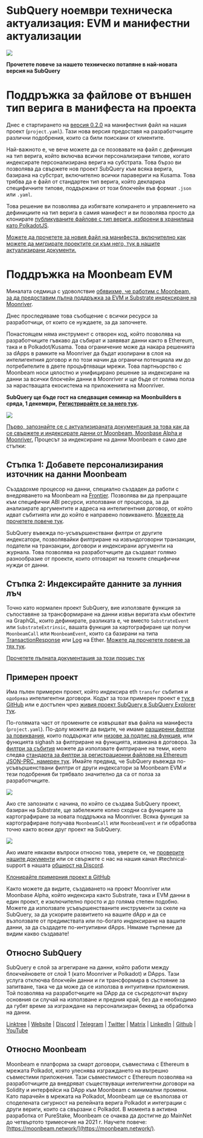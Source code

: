 # SubQuery ноември техническа актуализация: EVM и манифестни актуализации

![](https://miro.medium.com/max/1400/1*q9GErDrvAyacOPm97krV6Q.png)

**Прочетете повече за нашето техническо потапяне в най-новата версия на SubQuery**

# Поддръжка за файлове от външен тип верига в манифеста на проекта

Днес е стартирането на [версия 0.2.0](https://doc.subquery.network/create/manifest/) на манифестния файл на нашия проект (`project.yaml`). Тази нова версия предоставя на разработчиците различни подобрения, които са били поискани от клиентите.

Най-важното е, че вече можете да се позовавате на файл с дефиниция на тип верига, който включва всички персонализирани типове, когато индексирате персонализирана верига на субстрата. Това бързо ви позволява да свържете нов проект SubQuery към всяка верига, базирана на субстрат, включително всички паравериги на Kusama. Това трябва да е файл от стандартен тип верига, който декларира специфичните типове, поддържани от този блокчейн във формат `.json` или `.yaml`.

Това решение ви позволява да избягвате копирането и управлението на дефинициите на тип верига в самия манифест и ви позволява просто да клонирате [публикуваните файлове с тип верига, изброени в хранилища като PolkadotJS](https://github.com/polkadot-js/apps/tree/master/packages/apps-config/src/api/spec).

[Можете да прочетете за новия файл на манифеста, включително как можете да мигрирате проектите си към него, тук в нашите актуализирани документи.](https://doc.subquery.network/create/manifest/)

# Поддръжка на Moonbeam EVM

Миналата седмица с удоволствие [обявихме, че работим с Moonbeam, за да предоставим пълна поддръжка за EVM и Substrate индексиране на Moonriver](https://subquery.medium.com/subquery-adds-ethereum-virtual-machine-evm-functionality-in-integration-with-moonbeam-and-ddbcdf0fd8ff).

Днес проследяваме това съобщение с всички ресурси за разработчици, от които се нуждаете, за да започнете.

Понастоящем няма инструмент с отворен код, който позволява на разработчиците гъвкаво да събират и заявяват данни както в Ethereum, така и в Polkadot/Kusama. Това ограничение може да накара решенията за dApps в рамките на Moonriver да бъдат изолирани в слоя на интелигентния договор и по този начин да ограничи потенциала им до потребителите в двете процъфтяващи мрежи. Това партньорство с Moonbeam носи цялостно и унифицирано решение за индексиране на данни за всички блокчейн данни в Moonriver и ще бъде от голяма полза за нарастващата екосистема на приложенията на Moonriver.

**SubQuery ще бъде гост на следващия семинар на Moonbuilders в сряда, 1 декември,** [**Регистрирайте се за него тук**](https://www.crowdcast.io/e/moonbuilders-ws/10)**.**

![](https://miro.medium.com/max/600/1*AET6Ek_PqFDRoc29Jiitnw.gif)

[Първо, запознайте се с актуализираната документация за това как да се свържете и индексирате данни от Moonbeam, Moonbase Alpha и Moonriver.](https://doc.subquery.network/create/moonbeam/) Процесът за индексиране на данни Moonbeam е само две стъпки:

## Стъпка 1: Добавете персонализирания източник на данни Moonbeam

Създадохме процесор на данни, специално създаден да работи с внедряването на Moonbeam на [Frontier](https://github.com/paritytech/frontier). Позволява ви да препращате към специфични ABI ресурси, използвани от процесора, за да анализирате аргументите и адреса на интелигентния договор, от който идват събитията или до който е направено повикването. [Можете да прочетете повече тук](https://doc.subquery.network/create/moonbeam/#data-source-spec).

SubQuery въвежда по-усъвършенствани филтри от другите индексатори, позволявайки филтриране на извъндоговорни транзакции, податели на транзакции, договори и индексирани аргументи на журнала. Това позволява на разработчиците да създават голямо разнообразие от проекти, които отговарят на техните специфични нужди от данни.

## Стъпка 2: Индексирайте данните за лунния лъч

Точно като нормален проект SubQuery, вие използвате функция за съпоставяне за трансформиране на данни извън веригата към обектите на GraphQL, които дефинирате, разликата е, че вместо `SubstrateEvent` или `SubstrateExtrinsic`, вашата функция за картографиране ще получи `MoonbeamCall` или `MoonbeamEvent`, които са базирани на типа [TransactionResponse](https://docs.ethers.io/v5/api/providers/types/#providers-TransactionResponse) или [Log](https://docs.ethers.io/v5/api/providers/types/#providers-Log) на Ether. [Можете да прочетете повече за тях тук](https://doc.subquery.network/create/moonbeam/#moonbeamcall).

[Прочетете пълната документация за този процес тук](https://doc.subquery.network/create/moonbeam/#moonbeamcall)

## Примерен проект

Има пълен примерен проект, който индексира eth `transfer` събития и `одобрява` интелигентни договори. Кодът за този примерен проект е [тук в GitHub](https://github.com/subquery/tutorials-moonriver-evm-starter) или е достъпен чрез [живия проект SubQuery в SubQuery Explorer тук](https://explorer.subquery.network/subquery/subquery/moonriver-evm-starter-project).

По-голямата част от промените се извършват във файла на манифеста (`project.yaml`). По-долу можете да видите, че имаме [разширени филтри за повиквания](https://doc.subquery.network/create/moonbeam/#call-filters), които поддържат или [низове за подпис на функция](https://docs.ethers.io/v5/api/utils/abi/fragments/#FunctionFragment), или функцията sighash за филтриране на функцията, извикана в договора. За [филтри за събития](https://doc.subquery.network/create/moonbeam/#event-filters) можете да използвате филтриране на теми, което следва [стандарта за филтри за регистрационни файлове на Ethereum JSON-PRC, намерен тук](https://docs.ethers.io/v5/concepts/events/). Имайте предвид, че SubQuery въвежда по-усъвършенствани филтри от други индексатори за Moonbeam EVM и тези подобрения би трябвало значително да са от полза за разработчиците.

![](https://miro.medium.com/max/700/1*4JRHItnILfCie4FT6sYLEA.png)

Ако сте запознати с начина, по който се създава SubQuery проект, базиран на Substrate, ще забележите колко сходни са функциите за картографиране за новата поддръжка на Moonriver. Всяка функция за картографиране получава `MoonbeamCall` или `MoonbeamEvent` и ги обработва точно както всеки друг проект на SubQuery.

![](https://miro.medium.com/max/700/1*k4_uJYYCsTnPRRJ7avq2WA.png)

Ако имате някакви въпроси относно това, уверете се, че [проверите нашите документи](https://doc.subquery.network/create/moonbeam) или се свържете с нас на нашия канал #technical-support в нашата [общност на Discord](https://discord.com/invite/subquery).

[Клонирайте примерния проект в GitHub](https://github.com/subquery/tutorials-moonriver-evm-starter)

Както можете да видите, създаването на проект Moonriver или Moonbase Alpha, който индексира както Substrate, така и EVM данни в един проект, е изключително просто и до голяма степен подобно. Можете да използвате усъвършенстваните инструменти за скеле на SubQuery, за да ускорите развитието на вашите dApp и да се възползвате от предимствата или по-богато индексиране на вашите данни, за да създадете по-интуитивни dApps. Нямаме търпение да видим какво създавате!

## Относно SubQuery

SubQuery е слой за агрегиране на данни, който работи между блокчейновете от слой 1 (като Moonriver и Polkadot) и DApps. Тази услуга отключва блокчейн данни и ги трансформира в състояние за запитване, така че да може да се използва в интуитивни приложения. Той позволява на разработчиците на DApp да се съсредоточат върху основния си случай на използване и предния край, без да е необходимо да губят време за изграждане на персонализиран бекенд за обработка на данни.

​​[Linktree](https://linktr.ee/subquerynetwork) | [Website](https://subquery.network/) | [Discord](https://discord.com/invite/78zg8aBSMG) | [Telegram](https://t.me/subquerynetwork) | [Twitter](https://twitter.com/subquerynetwork) | [Matrix](https://matrix.to/#/#subquery:matrix.org) | [LinkedIn](https://www.linkedin.com/company/subquery) | [Github](https://github.com/subquery/subql) | [YouTube](https://www.youtube.com/channel/UCi1a6NUUjegcLHDFLr7CqLw)

## Относно Moonbeam

Moonbeam е платформа за смарт договори, съвместима с Ethereum в мрежата Polkadot, която улеснява изграждането на вътрешно съвместими приложения. Тази съвместимост с Ethereum позволява на разработчиците да внедряват съществуващи интелигентни договори на Solidity и интерфейси на DApp към Moonbeam с минимални промени. Като парачейн в мрежата на Polkadot, Moonbeam ще се възползва от споделената сигурност на релейната верига Polkadot и интеграции с други вериги, които са свързани с Polkadot. В момента в активна разработка от PureStake, Moonbeam се очаква да достигне до MainNet до четвъртото тримесечие на 2021 г. Научете повече: [https://moonbeam.network/](https://moonbeam.network/).
